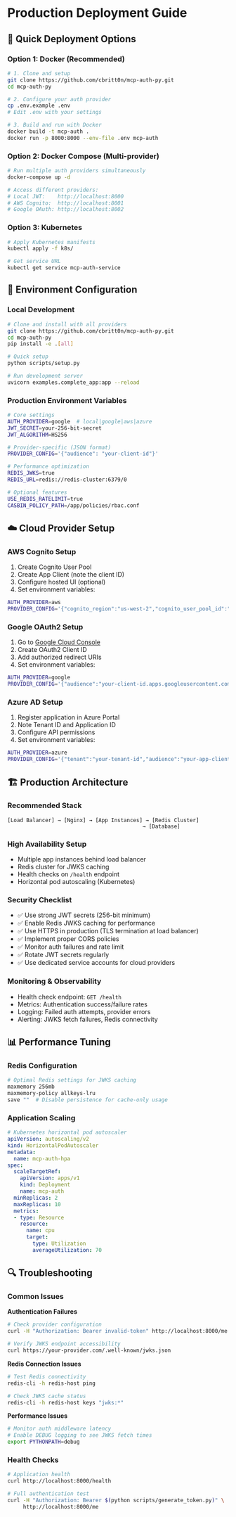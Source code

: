 # Production Deployment Guide

## 🚀 Quick Deployment Options

### Option 1: Docker (Recommended)

```bash
# 1. Clone and setup
git clone https://github.com/cbritt0n/mcp-auth-py.git
cd mcp-auth-py

# 2. Configure your auth provider
cp .env.example .env
# Edit .env with your settings

# 3. Build and run with Docker
docker build -t mcp-auth .
docker run -p 8000:8000 --env-file .env mcp-auth
```

### Option 2: Docker Compose (Multi-provider)

```bash
# Run multiple auth providers simultaneously
docker-compose up -d

# Access different providers:
# Local JWT:    http://localhost:8000
# AWS Cognito:  http://localhost:8001
# Google OAuth: http://localhost:8002
```

### Option 3: Kubernetes

```bash
# Apply Kubernetes manifests
kubectl apply -f k8s/

# Get service URL
kubectl get service mcp-auth-service
```

## 🔧 Environment Configuration

### Local Development
```bash
# Clone and install with all providers
git clone https://github.com/cbritt0n/mcp-auth-py.git
cd mcp-auth-py
pip install -e .[all]

# Quick setup
python scripts/setup.py

# Run development server
uvicorn examples.complete_app:app --reload
```

### Production Environment Variables

```bash
# Core settings
AUTH_PROVIDER=google  # local|google|aws|azure
JWT_SECRET=your-256-bit-secret
JWT_ALGORITHM=HS256

# Provider-specific (JSON format)
PROVIDER_CONFIG='{"audience": "your-client-id"}'

# Performance optimization
REDIS_JWKS=true
REDIS_URL=redis://redis-cluster:6379/0

# Optional features
USE_REDIS_RATELIMIT=true
CASBIN_POLICY_PATH=/app/policies/rbac.conf
```

## ☁️ Cloud Provider Setup

### AWS Cognito Setup
1. Create Cognito User Pool
2. Create App Client (note the client ID)
3. Configure hosted UI (optional)
4. Set environment variables:

```bash
AUTH_PROVIDER=aws
PROVIDER_CONFIG='{"cognito_region":"us-west-2","cognito_user_pool_id":"us-west-2_XXXXXXXXX","audience":"your-client-id"}'
```

### Google OAuth2 Setup
1. Go to [Google Cloud Console](https://console.cloud.google.com/)
2. Create OAuth2 Client ID
3. Add authorized redirect URIs
4. Set environment variables:

```bash
AUTH_PROVIDER=google
PROVIDER_CONFIG='{"audience":"your-client-id.apps.googleusercontent.com"}'
```

### Azure AD Setup
1. Register application in Azure Portal
2. Note Tenant ID and Application ID
3. Configure API permissions
4. Set environment variables:

```bash
AUTH_PROVIDER=azure
PROVIDER_CONFIG='{"tenant":"your-tenant-id","audience":"your-app-client-id"}'
```

## 🏗️ Production Architecture

### Recommended Stack
```
[Load Balancer] → [Nginx] → [App Instances] → [Redis Cluster]
                                           → [Database]
```

### High Availability Setup
- Multiple app instances behind load balancer
- Redis cluster for JWKS caching
- Health checks on `/health` endpoint
- Horizontal pod autoscaling (Kubernetes)

### Security Checklist
- ✅ Use strong JWT secrets (256-bit minimum)
- ✅ Enable Redis JWKS caching for performance
- ✅ Use HTTPS in production (TLS termination at load balancer)
- ✅ Implement proper CORS policies
- ✅ Monitor auth failures and rate limit
- ✅ Rotate JWT secrets regularly
- ✅ Use dedicated service accounts for cloud providers

### Monitoring & Observability
- Health check endpoint: `GET /health`
- Metrics: Authentication success/failure rates
- Logging: Failed auth attempts, provider errors
- Alerting: JWKS fetch failures, Redis connectivity

## 📊 Performance Tuning

### Redis Configuration
```bash
# Optimal Redis settings for JWKS caching
maxmemory 256mb
maxmemory-policy allkeys-lru
save ""  # Disable persistence for cache-only usage
```

### Application Scaling
```yaml
# Kubernetes horizontal pod autoscaler
apiVersion: autoscaling/v2
kind: HorizontalPodAutoscaler
metadata:
  name: mcp-auth-hpa
spec:
  scaleTargetRef:
    apiVersion: apps/v1
    kind: Deployment
    name: mcp-auth
  minReplicas: 2
  maxReplicas: 10
  metrics:
  - type: Resource
    resource:
      name: cpu
      target:
        type: Utilization
        averageUtilization: 70
```

## 🔍 Troubleshooting

### Common Issues

**Authentication Failures**
```bash
# Check provider configuration
curl -H "Authorization: Bearer invalid-token" http://localhost:8000/me

# Verify JWKS endpoint accessibility
curl https://your-provider.com/.well-known/jwks.json
```

**Redis Connection Issues**
```bash
# Test Redis connectivity
redis-cli -h redis-host ping

# Check JWKS cache status
redis-cli -h redis-host keys "jwks:*"
```

**Performance Issues**
```bash
# Monitor auth middleware latency
# Enable DEBUG logging to see JWKS fetch times
export PYTHONPATH=debug
```

### Health Checks
```bash
# Application health
curl http://localhost:8000/health

# Full authentication test
curl -H "Authorization: Bearer $(python scripts/generate_token.py)" \
     http://localhost:8000/me
```
